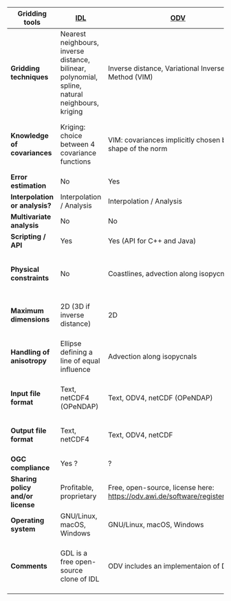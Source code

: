 |Gridding tools | [IDL](http://www.harrisgeospatial.com/ProductsandTechnology/Software/IDL.aspx) | [ODV](https://odv.awi.de/) | [IDV](http://www.unidata.ucar.edu/software/idv/) | [(arc)GIS](http://www.unidata.ucar.edu/software/idv/) | [DIVA](https://github.com/gher-ulg/DIVA) | [divand](https://github.com/gher-ulg/divand.jl)|[diva-on-web](http://ec.oceanbrowser.net/emodnet/diva.html) | [SURFER](http://www.goldensoftware.com/products/surfer) | [Ferret](http://ferret.pmel.noaa.gov/Ferret/) | [GNU R](https://www.r-project.org/)| [Panoply](https://www.giss.nasa.gov/tools/panoply/)|
| ------------- | --- | --- | --- | -------- | ---- | ------ | ---------- | ------ | ------ | ----- | -------|
|**Gridding techniques** | Nearest neighbours, inverse distance, bilinear, polynomial, spline, natural neighbours, kriging  |Inverse distance, Variational Inverse Method (VIM) | Inverse distance | Inverse distance, polynomial, spline, natural neighbours, kriging | Variational Inverse Method| Variational Inverse Method| Variational Inverse Method| Nearest neighbour, moving average, linear, inverse distance, radial basis function, (local) polynomial, natural neighbours, minimum curvature, Modified Shepard's Method, kriging| Nearest neighbour, moving average, linear |Inverse distance, moving average, linear, spline, kriging |Linear | 
|**Knowledge of covariances**| Kriging: choice between 4 covariance functions|VIM: covariances implicitly chosen by the shape of the norm|A priori|Kriging: choice between 5 variogram models|VIM: covariances implicitly chosen by the shape of the norm|VIM: covariances implicitly chosen by the shape of the norm|VIM: covariances implicitly chosen by the shape of the norm|Kriging: choice between 10 variogram models or a combination of each|A priori|Kriging: choice between 3 variogram models|A priori|
|**Error estimation**|No|Yes|No|No|Yes|Yes|Yes|No (only RMSE with respect to the data)|No|No|No|
|**Interpolation or analysis?**|Interpolation / Analysis|Interpolation / Analysis|Interpolation|Interpolation / Analysis|Analysis|Analysis|Analysis|Interpolation / Analysis|Interpolation|Interpolation / Analysis|Interpolation|
|**Multivariate analysis**|No|No|No|Yes (cokriging)|Yes|Yes|No|No|No|Yes|No|
|**Scripting / API**|Yes|Yes (API for C++ and Java)|Yes|Yes|Yes|Yes|Yes|Yes|Yes|Yes|Yes (beta)|
|**Physical constraints**|No|Coastlines, advection along isopycnals|No|No|Coastlines, advection fields, ocean bottom|Coastlines, advection fields|Coastlines, advection fields|No|No|No|No|
|**Maximum dimensions**|2D (3D if inverse distance)|2D|2D|2D|2D, pseudo-3D, pseudo-4D|nD|2D|2D|4D|2D|2D|
|**Handling of anisotropy**|Ellipse defining a line of equal influence|Advection along isopycnals|No specific feature|Covariance modeling along each direction|Variable correlation length field, advection fields|Advection fields|Advection fields|Angle of preferred direction|No specific feature|Angle of preferred direction|No specific feature|
|**Input file format**|Text, netCDF4 (OPeNDAP)|Text, ODV4, netCDF (OPeNDAP)|Text, GRIB, ESRI, netCDF (OPeNDAP),...|Text, ArcGIS, ESRI, raster, shapefile, netCDF4 (OPeNDAP),...|Text, ODV4|Text, netCDF4 (OPeNDAP)|Text, ODV4|Text, netCDF, AutoCAD DXF, Excel, SRTM HGT,...|Text, netCDF4 (OPeNDAP)|Text, Excel, .csv, netCDF4 (OPeNDAP)|NetCDF4 (OPeNDAP)|
|**Output file format**|Text, netCDF4|Text, ODV4, netCDF|JPEG and PNG images|ESRI, ERDAS, .tiff, images, netCDF4|GHER binary, text, netCDF|Text, netCDF4|netCDF, .mat, .kml, images|Text (.grd), images, MIF/MID, SHP/DBF, .klm, .svg, netCDF,...|Text, images, netCDF4|Text, images, Excel, netCDF4|Images (.png, .tiff, .gif,...)|
|**OGC compliance**|Yes ?|?|No ?|Yes|?|?|Yes|?|?|?|No ?|
|**Sharing policy and/or license**|Profitable, proprietary|Free, open-source, license here: https://odv.awi.de/software/register/terms/|Free, open-source, GNU LGPL|Profitable, proprietary, license here: https://developers.arcgis.com/terms/| Free, open-source, GNU GPL|Free, open-source, GNU GPL|Free, open-source, GNU GPL|Profitable, proprietary, license here: http://www.goldensoft}\\\url{ware.com/terms-of-use | Free, open-source, license here: http://ferret.pmel.noaa.gov/Ferret/downloads/ferret-legal |Free, open-source, GNU GPL |Free, open-source, license here: https://gcmd.nasa.gov/records/NASA_GISS_Panoply.html |
|**Operating system**|GNU/Linux, macOS, Windows|GNU/Linux, macOS, Windows|GNU/Linux, macOS, Windows|Windows|GNU/Linux, macOS, Windows|GNU/Linux, macOS, Windows|GNU/Linux, macOS, Windows|Windows|GNU/Linux, macOS, Windows|GNU/Linux, macOS, Windows|GNU/Linux, macOS, Windows|
|**Comments**|GDL is a free open-source clone of IDL|ODV includes an implementaion of DIVA||QGIS is a free open-source alternative||Divand is a package on Octave/Matlab & Julia|Diva-on-web is a web application implementing basic DIVA features||||||









